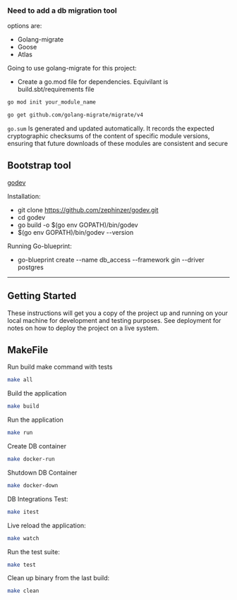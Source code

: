 <!-- First steps -->

### Need to add a db migration tool

options are:

-   Golang-migrate
-   Goose
-   Atlas

Going to use golang-migrate for this project:

-   Create a go.mod file for dependencies. Equivilant is build.sbt/requirements file

```bash
go mod init your_module_name
```

```bash
go get github.com/golang-migrate/migrate/v4
```

`go.sum` Is generated and updated automatically. It records the expected cryptographic checksums of the content of specific module versions, ensuring that future downloads of these modules are consistent and secure

## Bootstrap tool

[godev](https://github.com/zephinzer/godev)

Installation:

-   git clone https://github.com/zephinzer/godev.git
-   cd godev
-   go build -o $(go env GOPATH)/bin/godev
-   $(go env GOPATH)/bin/godev --version

Running Go-blueprint:

-   go-blueprint create --name db_access --framework gin --driver postgres

---

## Getting Started

These instructions will get you a copy of the project up and running on your local machine for development and testing purposes. See deployment for notes on how to deploy the project on a live system.

## MakeFile

Run build make command with tests

```bash
make all
```

Build the application

```bash
make build
```

Run the application

```bash
make run
```

Create DB container

```bash
make docker-run
```

Shutdown DB Container

```bash
make docker-down
```

DB Integrations Test:

```bash
make itest
```

Live reload the application:

```bash
make watch
```

Run the test suite:

```bash
make test
```

Clean up binary from the last build:

```bash
make clean
```

